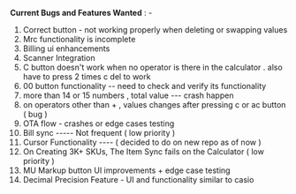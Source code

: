 **Current Bugs and Features Wanted** : - 

1. Correct button - not working properly when deleting or swapping  values
2. Mrc functionality is incomplete 
3. Billing ui enhancements
4. Scanner Integration
5. C  button doesn't work when no operator is there in the calculator . also have to press 2 times c del to work 
6. 00 button functionality -- need to check and verify its functionality
7. more than 14 or 15 numbers , total value --- crash happen 
8. on operators other than +  , values changes after pressing c or ac  button ( bug )
9. OTA flow - crashes or edge cases testing 
10. Bill sync ----- Not frequent ( low priority )
11. Cursor Functionality ---- ( decided to do on new repo as of now )
12. On Creating 3K+ SKUs, The Item Sync fails on the Calculator  ( low priority )
13. MU Markup  button UI improvements + edge case testing
14. Decimal Precision Feature - UI and functionality  similar to casio
